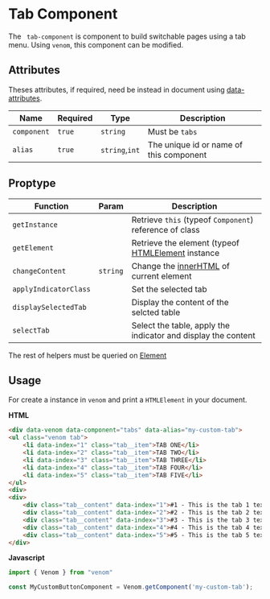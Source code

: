 #  Tab Component

The ` tab-component` is component to build switchable pages using a tab menu.
Using `venom`, this component can be modified.

## Attributes

Theses attributes, if required, need be instead in document using [data-attributes](https://developer.mozilla.org/pt-BR/docs/Web/HTML/Global_attributes/data-*).

| Name | Required | Type | Description |
| ---- | -------- | ---- | ----------- |
| `component` | `true` | `string` | Must be `tabs` |
| `alias` | `true` | `string`,`int` | The unique id or name of this component |

## Proptype

| Function | Param | Description |
| -------- | ----- | ----------- |
| `getInstance` | | Retrieve `this` (typeof `Component`) reference of class |
| `getElement` | | Retrieve the element (typeof [HTMLElement](https://developer.mozilla.org/pt-BR/docs/Web/API/HTMLElement) instance |
| `changeContent` | `string` | Change the [innerHTML](https://developer.mozilla.org/pt-BR/docs/Web/API/Element/innerHTML) of current element |
| `applyIndicatorClass` | | Set the selected tab |
| `displaySelectedTab` | | Display the content of the selcted table |
| `selectTab` | | Select the table, apply the indicator and display the content |

The rest of helpers must be queried on [Element](https://developer.mozilla.org/en-US/docs/Web/API/Element)

## Usage

For create a instance in `venom` and print a `HTMLElement` in your document.

**HTML**

```html
<div data-venom data-component="tabs" data-alias="my-custom-tab"> 
<ul class="venom tab">
    <li data-index="1" class="tab__item">TAB ONE</li>
    <li data-index="2" class="tab__item">TAB TWO</li>
    <li data-index="3" class="tab__item">TAB THREE</li>
    <li data-index="4" class="tab__item">TAB FOUR</li>
    <li data-index="5" class="tab__item">TAB FIVE</li>
</ul>
<div>
<div>
    <div class="tab__content" data-index="1">#1 - This is the tab 1 text</div>
    <div class="tab__content" data-index="2">#2 - This is the tab 2 text</div>
    <div class="tab__content" data-index="3">#3 - This is the tab 3 text</div>
    <div class="tab__content" data-index="4">#4 - This is the tab 4 text</div>
    <div class="tab__content" data-index="5">#5 - This is the tab 5 text</div>
</div>
```

**Javascript**

```javascript
import { Venom } from "venom"

const MyCustomButtonComponent = Venom.getComponent('my-custom-tab');

